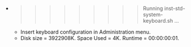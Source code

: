 * >>>>>>>>> Running inst-std-system-keyboard.sh ...
  * Insert keyboard configuration in Administration menu.
  * Disk size = 3922908K. Space Used = 4K. Runtime = 00:00:00:01.
